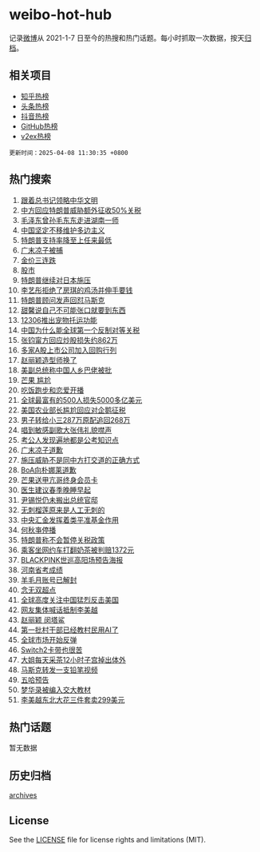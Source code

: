 # weibo-hot-hub

记录[微博](https://www.weibo.com)从 2021-1-7 日至今的热搜和热门话题。每小时抓取一次数据，按天[归档](archives)。

## 相关项目

- [知乎热榜](https://github.com/lonnyzhang423/zhihu-hot-hub)
- [头条热榜](https://github.com/lonnyzhang423/toutiao-hot-hub)
- [抖音热榜](https://github.com/lonnyzhang423/douyin-hot-hub)
- [GitHub热榜](https://github.com/lonnyzhang423/github-hot-hub)
- [v2ex热榜](https://github.com/lonnyzhang423/v2ex-hot-hub)


`更新时间：2025-04-08 11:30:35 +0800`

## 热门搜索

1. [跟着总书记领略中华文明](https://m.weibo.cn/search?containerid=100103type%3D1%26t%3D10%26q%3D%E8%B7%9F%E7%9D%80%E6%80%BB%E4%B9%A6%E8%AE%B0%E9%A2%86%E7%95%A5%E4%B8%AD%E5%8D%8E%E6%96%87%E6%98%8E&stream_entry_id=51&isnewpage=1&extparam=seat%3D1%26dgr%3D0%26pos%3D0%26filter_type%3Drealtimehot%26stream_entry_id%3D51%26c_type%3D51%26q%3D%25E8%25B7%259F%25E7%259D%2580%25E6%2580%25BB%25E4%25B9%25A6%25E8%25AE%25B0%25E9%25A2%2586%25E7%2595%25A5%25E4%25B8%25AD%25E5%258D%258E%25E6%2596%2587%25E6%2598%258E%26cate%3D10103%26display_time%3D1744083034%26pre_seqid%3D17440830342500350814045)
1. [中方回应特朗普威胁额外征收50%关税](https://m.weibo.cn/search?containerid=100103type%3D1%26t%3D10%26q%3D%23%E4%B8%AD%E6%96%B9%E5%9B%9E%E5%BA%94%E7%89%B9%E6%9C%97%E6%99%AE%E5%A8%81%E8%83%81%E9%A2%9D%E5%A4%96%E5%BE%81%E6%94%B650%25%E5%85%B3%E7%A8%8E%23&stream_entry_id=31&isnewpage=1&extparam=seat%3D1%26dgr%3D0%26filter_type%3Drealtimehot%26lcate%3D5001%26c_type%3D31%26band_rank%3D1%26cate%3D5001%26pos%3D0%26stream_entry_id%3D31%26q%3D%2523%25E4%25B8%25AD%25E6%2596%25B9%25E5%259B%259E%25E5%25BA%2594%25E7%2589%25B9%25E6%259C%2597%25E6%2599%25AE%25E5%25A8%2581%25E8%2583%2581%25E9%25A2%259D%25E5%25A4%2596%25E5%25BE%2581%25E6%2594%25B650%2525%25E5%2585%25B3%25E7%25A8%258E%2523%26flag%3D4%26realpos%3D1%26display_time%3D1744083034%26pre_seqid%3D17440830342500350814045)
1. [毛泽东曾孙毛东东走进湖南一师](https://m.weibo.cn/search?containerid=100103type%3D1%26t%3D10%26q%3D%23%E6%AF%9B%E6%B3%BD%E4%B8%9C%E6%9B%BE%E5%AD%99%E6%AF%9B%E4%B8%9C%E4%B8%9C%E8%B5%B0%E8%BF%9B%E6%B9%96%E5%8D%97%E4%B8%80%E5%B8%88%23&stream_entry_id=31&isnewpage=1&extparam=seat%3D1%26dgr%3D0%26filter_type%3Drealtimehot%26lcate%3D5001%26c_type%3D31%26band_rank%3D2%26cate%3D5001%26pos%3D1%26stream_entry_id%3D31%26q%3D%2523%25E6%25AF%259B%25E6%25B3%25BD%25E4%25B8%259C%25E6%259B%25BE%25E5%25AD%2599%25E6%25AF%259B%25E4%25B8%259C%25E4%25B8%259C%25E8%25B5%25B0%25E8%25BF%259B%25E6%25B9%2596%25E5%258D%2597%25E4%25B8%2580%25E5%25B8%2588%2523%26flag%3D2%26realpos%3D2%26display_time%3D1744083034%26pre_seqid%3D17440830342500350814045)
1. [中国坚定不移维护多边主义](https://m.weibo.cn/search?containerid=100103type%3D1%26t%3D10%26q%3D%23%E4%B8%AD%E5%9B%BD%E5%9D%9A%E5%AE%9A%E4%B8%8D%E7%A7%BB%E7%BB%B4%E6%8A%A4%E5%A4%9A%E8%BE%B9%E4%B8%BB%E4%B9%89%23&stream_entry_id=31&isnewpage=1&extparam=seat%3D1%26dgr%3D0%26filter_type%3Drealtimehot%26lcate%3D5001%26c_type%3D31%26band_rank%3D3%26cate%3D5001%26pos%3D2%26stream_entry_id%3D31%26q%3D%2523%25E4%25B8%25AD%25E5%259B%25BD%25E5%259D%259A%25E5%25AE%259A%25E4%25B8%258D%25E7%25A7%25BB%25E7%25BB%25B4%25E6%258A%25A4%25E5%25A4%259A%25E8%25BE%25B9%25E4%25B8%25BB%25E4%25B9%2589%2523%26flag%3D0%26realpos%3D3%26display_time%3D1744083034%26pre_seqid%3D17440830342500350814045)
1. [特朗普支持率降至上任来最低](https://m.weibo.cn/search?containerid=100103type%3D1%26t%3D10%26q%3D%23%E7%89%B9%E6%9C%97%E6%99%AE%E6%94%AF%E6%8C%81%E7%8E%87%E9%99%8D%E8%87%B3%E4%B8%8A%E4%BB%BB%E6%9D%A5%E6%9C%80%E4%BD%8E%23&stream_entry_id=31&isnewpage=1&extparam=seat%3D1%26dgr%3D0%26filter_type%3Drealtimehot%26lcate%3D5001%26c_type%3D31%26band_rank%3D4%26cate%3D5001%26pos%3D3%26stream_entry_id%3D31%26q%3D%2523%25E7%2589%25B9%25E6%259C%2597%25E6%2599%25AE%25E6%2594%25AF%25E6%258C%2581%25E7%258E%2587%25E9%2599%258D%25E8%2587%25B3%25E4%25B8%258A%25E4%25BB%25BB%25E6%259D%25A5%25E6%259C%2580%25E4%25BD%258E%2523%26flag%3D1%26realpos%3D4%26display_time%3D1744083034%26pre_seqid%3D17440830342500350814045)
1. [广末凉子被捕](https://m.weibo.cn/search?containerid=100103type%3D1%26t%3D10%26q%3D%23%E5%B9%BF%E6%9C%AB%E5%87%89%E5%AD%90%E8%A2%AB%E6%8D%95%23&stream_entry_id=31&isnewpage=1&extparam=seat%3D1%26dgr%3D0%26filter_type%3Drealtimehot%26lcate%3D5001%26c_type%3D31%26band_rank%3D5%26cate%3D5001%26pos%3D4%26stream_entry_id%3D31%26q%3D%2523%25E5%25B9%25BF%25E6%259C%25AB%25E5%2587%2589%25E5%25AD%2590%25E8%25A2%25AB%25E6%258D%2595%2523%26flag%3D2%26realpos%3D5%26display_time%3D1744083034%26pre_seqid%3D17440830342500350814045)
1. [金价三连跌](https://m.weibo.cn/search?containerid=100103type%3D1%26t%3D10%26q%3D%23%E9%87%91%E4%BB%B7%E4%B8%89%E8%BF%9E%E8%B7%8C%23&stream_entry_id=31&isnewpage=1&extparam=seat%3D1%26dgr%3D0%26filter_type%3Drealtimehot%26lcate%3D5001%26c_type%3D31%26band_rank%3D6%26cate%3D5001%26pos%3D5%26stream_entry_id%3D31%26q%3D%2523%25E9%2587%2591%25E4%25BB%25B7%25E4%25B8%2589%25E8%25BF%259E%25E8%25B7%258C%2523%26flag%3D2%26realpos%3D6%26display_time%3D1744083034%26pre_seqid%3D17440830342500350814045)
1. [股市](https://m.weibo.cn/search?containerid=100103type%3D1%26t%3D10%26q%3D%E8%82%A1%E5%B8%82&stream_entry_id=31&isnewpage=1&extparam=seat%3D1%26dgr%3D0%26filter_type%3Drealtimehot%26lcate%3D5001%26c_type%3D31%26band_rank%3D7%26cate%3D5001%26pos%3D6%26stream_entry_id%3D31%26q%3D%25E8%2582%25A1%25E5%25B8%2582%26flag%3D16%26realpos%3D7%26display_time%3D1744083034%26pre_seqid%3D17440830342500350814045)
1. [特朗普继续对日本施压](https://m.weibo.cn/search?containerid=100103type%3D1%26t%3D10%26q%3D%23%E7%89%B9%E6%9C%97%E6%99%AE%E7%BB%A7%E7%BB%AD%E5%AF%B9%E6%97%A5%E6%9C%AC%E6%96%BD%E5%8E%8B%23&stream_entry_id=31&isnewpage=1&extparam=seat%3D1%26dgr%3D0%26filter_type%3Drealtimehot%26lcate%3D5001%26c_type%3D31%26band_rank%3D8%26cate%3D5001%26pos%3D7%26stream_entry_id%3D31%26q%3D%2523%25E7%2589%25B9%25E6%259C%2597%25E6%2599%25AE%25E7%25BB%25A7%25E7%25BB%25AD%25E5%25AF%25B9%25E6%2597%25A5%25E6%259C%25AC%25E6%2596%25BD%25E5%258E%258B%2523%26flag%3D0%26realpos%3D8%26display_time%3D1744083034%26pre_seqid%3D17440830342500350814045)
1. [李艺彤拒绝了房琪的鸡汤并伸手要钱](https://m.weibo.cn/search?containerid=100103type%3D1%26t%3D10%26q%3D%E6%9D%8E%E8%89%BA%E5%BD%A4%E6%8B%92%E7%BB%9D%E4%BA%86%E6%88%BF%E7%90%AA%E7%9A%84%E9%B8%A1%E6%B1%A4%E5%B9%B6%E4%BC%B8%E6%89%8B%E8%A6%81%E9%92%B1&stream_entry_id=31&isnewpage=1&extparam=seat%3D1%26dgr%3D0%26filter_type%3Drealtimehot%26lcate%3D5001%26c_type%3D31%26band_rank%3D9%26cate%3D5001%26pos%3D8%26stream_entry_id%3D31%26q%3D%25E6%259D%258E%25E8%2589%25BA%25E5%25BD%25A4%25E6%258B%2592%25E7%25BB%259D%25E4%25BA%2586%25E6%2588%25BF%25E7%2590%25AA%25E7%259A%2584%25E9%25B8%25A1%25E6%25B1%25A4%25E5%25B9%25B6%25E4%25BC%25B8%25E6%2589%258B%25E8%25A6%2581%25E9%2592%25B1%26flag%3D0%26realpos%3D9%26display_time%3D1744083034%26pre_seqid%3D17440830342500350814045)
1. [特朗普顾问发声回怼马斯克](https://m.weibo.cn/search?containerid=100103type%3D1%26t%3D10%26q%3D%23%E7%89%B9%E6%9C%97%E6%99%AE%E9%A1%BE%E9%97%AE%E5%8F%91%E5%A3%B0%E5%9B%9E%E6%80%BC%E9%A9%AC%E6%96%AF%E5%85%8B%23&stream_entry_id=31&isnewpage=1&extparam=seat%3D1%26dgr%3D0%26filter_type%3Drealtimehot%26lcate%3D5001%26c_type%3D31%26band_rank%3D10%26cate%3D5001%26pos%3D9%26stream_entry_id%3D31%26q%3D%2523%25E7%2589%25B9%25E6%259C%2597%25E6%2599%25AE%25E9%25A1%25BE%25E9%2597%25AE%25E5%258F%2591%25E5%25A3%25B0%25E5%259B%259E%25E6%2580%25BC%25E9%25A9%25AC%25E6%2596%25AF%25E5%2585%258B%2523%26flag%3D0%26realpos%3D10%26display_time%3D1744083034%26pre_seqid%3D17440830342500350814045)
1. [甜馨说自己不可能张口就要到东西](https://m.weibo.cn/search?containerid=100103type%3D1%26t%3D10%26q%3D%23%E7%94%9C%E9%A6%A8%E8%AF%B4%E8%87%AA%E5%B7%B1%E4%B8%8D%E5%8F%AF%E8%83%BD%E5%BC%A0%E5%8F%A3%E5%B0%B1%E8%A6%81%E5%88%B0%E4%B8%9C%E8%A5%BF%23&stream_entry_id=31&isnewpage=1&extparam=seat%3D1%26dgr%3D0%26filter_type%3Drealtimehot%26lcate%3D5001%26c_type%3D31%26band_rank%3D11%26cate%3D5001%26pos%3D10%26stream_entry_id%3D31%26q%3D%2523%25E7%2594%259C%25E9%25A6%25A8%25E8%25AF%25B4%25E8%2587%25AA%25E5%25B7%25B1%25E4%25B8%258D%25E5%258F%25AF%25E8%2583%25BD%25E5%25BC%25A0%25E5%258F%25A3%25E5%25B0%25B1%25E8%25A6%2581%25E5%2588%25B0%25E4%25B8%259C%25E8%25A5%25BF%2523%26flag%3D2%26realpos%3D11%26display_time%3D1744083034%26pre_seqid%3D17440830342500350814045)
1. [12306推出宠物托运功能](https://m.weibo.cn/search?containerid=100103type%3D1%26t%3D10%26q%3D%2312306%E6%8E%A8%E5%87%BA%E5%AE%A0%E7%89%A9%E6%89%98%E8%BF%90%E5%8A%9F%E8%83%BD%23&stream_entry_id=31&isnewpage=1&extparam=seat%3D1%26dgr%3D0%26filter_type%3Drealtimehot%26lcate%3D5001%26c_type%3D31%26band_rank%3D12%26cate%3D5001%26pos%3D11%26stream_entry_id%3D31%26q%3D%252312306%25E6%258E%25A8%25E5%2587%25BA%25E5%25AE%25A0%25E7%2589%25A9%25E6%2589%2598%25E8%25BF%2590%25E5%258A%259F%25E8%2583%25BD%2523%26flag%3D0%26realpos%3D12%26display_time%3D1744083034%26pre_seqid%3D17440830342500350814045)
1. [中国为什么能全球第一个反制对等关税](https://m.weibo.cn/search?containerid=100103type%3D1%26t%3D10%26q%3D%23%E4%B8%AD%E5%9B%BD%E4%B8%BA%E4%BB%80%E4%B9%88%E8%83%BD%E5%85%A8%E7%90%83%E7%AC%AC%E4%B8%80%E4%B8%AA%E5%8F%8D%E5%88%B6%E5%AF%B9%E7%AD%89%E5%85%B3%E7%A8%8E%23&stream_entry_id=31&isnewpage=1&extparam=seat%3D1%26dgr%3D0%26filter_type%3Drealtimehot%26lcate%3D5001%26c_type%3D31%26band_rank%3D13%26cate%3D5001%26pos%3D12%26stream_entry_id%3D31%26q%3D%2523%25E4%25B8%25AD%25E5%259B%25BD%25E4%25B8%25BA%25E4%25BB%2580%25E4%25B9%2588%25E8%2583%25BD%25E5%2585%25A8%25E7%2590%2583%25E7%25AC%25AC%25E4%25B8%2580%25E4%25B8%25AA%25E5%258F%258D%25E5%2588%25B6%25E5%25AF%25B9%25E7%25AD%2589%25E5%2585%25B3%25E7%25A8%258E%2523%26flag%3D0%26realpos%3D13%26display_time%3D1744083034%26pre_seqid%3D17440830342500350814045)
1. [张钧甯方回应炒股损失约862万](https://m.weibo.cn/search?containerid=100103type%3D1%26t%3D10%26q%3D%23%E5%BC%A0%E9%92%A7%E7%94%AF%E6%96%B9%E5%9B%9E%E5%BA%94%E7%82%92%E8%82%A1%E6%8D%9F%E5%A4%B1%E7%BA%A6862%E4%B8%87%23&stream_entry_id=31&isnewpage=1&extparam=seat%3D1%26dgr%3D0%26filter_type%3Drealtimehot%26lcate%3D5001%26c_type%3D31%26band_rank%3D14%26cate%3D5001%26pos%3D13%26stream_entry_id%3D31%26q%3D%2523%25E5%25BC%25A0%25E9%2592%25A7%25E7%2594%25AF%25E6%2596%25B9%25E5%259B%259E%25E5%25BA%2594%25E7%2582%2592%25E8%2582%25A1%25E6%258D%259F%25E5%25A4%25B1%25E7%25BA%25A6862%25E4%25B8%2587%2523%26flag%3D1%26realpos%3D14%26display_time%3D1744083034%26pre_seqid%3D17440830342500350814045)
1. [多家A股上市公司加入回购行列](https://m.weibo.cn/search?containerid=100103type%3D1%26t%3D10%26q%3D%23%E5%A4%9A%E5%AE%B6A%E8%82%A1%E4%B8%8A%E5%B8%82%E5%85%AC%E5%8F%B8%E5%8A%A0%E5%85%A5%E5%9B%9E%E8%B4%AD%E8%A1%8C%E5%88%97%23&stream_entry_id=31&isnewpage=1&extparam=seat%3D1%26dgr%3D0%26filter_type%3Drealtimehot%26lcate%3D5001%26c_type%3D31%26band_rank%3D15%26cate%3D5001%26pos%3D14%26stream_entry_id%3D31%26q%3D%2523%25E5%25A4%259A%25E5%25AE%25B6A%25E8%2582%25A1%25E4%25B8%258A%25E5%25B8%2582%25E5%2585%25AC%25E5%258F%25B8%25E5%258A%25A0%25E5%2585%25A5%25E5%259B%259E%25E8%25B4%25AD%25E8%25A1%258C%25E5%2588%2597%2523%26flag%3D1%26realpos%3D15%26display_time%3D1744083034%26pre_seqid%3D17440830342500350814045)
1. [赵丽颖造型师换了](https://m.weibo.cn/search?containerid=100103type%3D1%26t%3D10%26q%3D%23%E8%B5%B5%E4%B8%BD%E9%A2%96%E9%80%A0%E5%9E%8B%E5%B8%88%E6%8D%A2%E4%BA%86%23&stream_entry_id=31&isnewpage=1&extparam=seat%3D1%26dgr%3D0%26filter_type%3Drealtimehot%26lcate%3D5001%26c_type%3D31%26band_rank%3D16%26cate%3D5001%26pos%3D15%26stream_entry_id%3D31%26q%3D%2523%25E8%25B5%25B5%25E4%25B8%25BD%25E9%25A2%2596%25E9%2580%25A0%25E5%259E%258B%25E5%25B8%2588%25E6%258D%25A2%25E4%25BA%2586%2523%26flag%3D0%26realpos%3D16%26display_time%3D1744083034%26pre_seqid%3D17440830342500350814045)
1. [美副总统称中国人乡巴佬被批](https://m.weibo.cn/search?containerid=100103type%3D1%26t%3D10%26q%3D%23%E7%BE%8E%E5%89%AF%E6%80%BB%E7%BB%9F%E7%A7%B0%E4%B8%AD%E5%9B%BD%E4%BA%BA%E4%B9%A1%E5%B7%B4%E4%BD%AC%E8%A2%AB%E6%89%B9%23&stream_entry_id=31&isnewpage=1&extparam=seat%3D1%26dgr%3D0%26filter_type%3Drealtimehot%26lcate%3D5001%26c_type%3D31%26band_rank%3D17%26cate%3D5001%26pos%3D16%26stream_entry_id%3D31%26q%3D%2523%25E7%25BE%258E%25E5%2589%25AF%25E6%2580%25BB%25E7%25BB%259F%25E7%25A7%25B0%25E4%25B8%25AD%25E5%259B%25BD%25E4%25BA%25BA%25E4%25B9%25A1%25E5%25B7%25B4%25E4%25BD%25AC%25E8%25A2%25AB%25E6%2589%25B9%2523%26flag%3D2%26realpos%3D17%26display_time%3D1744083034%26pre_seqid%3D17440830342500350814045)
1. [芒果 尴尬](https://m.weibo.cn/search?containerid=100103type%3D1%26t%3D10%26q%3D%E8%8A%92%E6%9E%9C+%E5%B0%B4%E5%B0%AC&stream_entry_id=31&isnewpage=1&extparam=seat%3D1%26dgr%3D0%26filter_type%3Drealtimehot%26lcate%3D5001%26c_type%3D31%26band_rank%3D18%26cate%3D5001%26pos%3D17%26stream_entry_id%3D31%26q%3D%25E8%258A%2592%25E6%259E%259C%2520%25E5%25B0%25B4%25E5%25B0%25AC%26flag%3D2%26realpos%3D18%26display_time%3D1744083034%26pre_seqid%3D17440830342500350814045)
1. [吃饭跑步和恋爱开播](https://m.weibo.cn/search?containerid=100103type%3D1%26t%3D10%26q%3D%23%E5%90%83%E9%A5%AD%E8%B7%91%E6%AD%A5%E5%92%8C%E6%81%8B%E7%88%B1%E5%BC%80%E6%92%AD%23&stream_entry_id=31&isnewpage=1&extparam=seat%3D1%26dgr%3D0%26filter_type%3Drealtimehot%26lcate%3D5001%26c_type%3D31%26band_rank%3D19%26cate%3D5001%26pos%3D18%26stream_entry_id%3D31%26q%3D%2523%25E5%2590%2583%25E9%25A5%25AD%25E8%25B7%2591%25E6%25AD%25A5%25E5%2592%258C%25E6%2581%258B%25E7%2588%25B1%25E5%25BC%2580%25E6%2592%25AD%2523%26flag%3D1%26realpos%3D19%26display_time%3D1744083034%26pre_seqid%3D17440830342500350814045)
1. [全球最富有的500人损失5000多亿美元](https://m.weibo.cn/search?containerid=100103type%3D1%26t%3D10%26q%3D%E5%85%A8%E7%90%83%E6%9C%80%E5%AF%8C%E6%9C%89%E7%9A%84500%E4%BA%BA%E6%8D%9F%E5%A4%B15000%E5%A4%9A%E4%BA%BF%E7%BE%8E%E5%85%83&stream_entry_id=31&isnewpage=1&extparam=seat%3D1%26dgr%3D0%26filter_type%3Drealtimehot%26lcate%3D5001%26c_type%3D31%26band_rank%3D20%26cate%3D5001%26pos%3D19%26stream_entry_id%3D31%26q%3D%25E5%2585%25A8%25E7%2590%2583%25E6%259C%2580%25E5%25AF%258C%25E6%259C%2589%25E7%259A%2584500%25E4%25BA%25BA%25E6%258D%259F%25E5%25A4%25B15000%25E5%25A4%259A%25E4%25BA%25BF%25E7%25BE%258E%25E5%2585%2583%26flag%3D1%26realpos%3D20%26display_time%3D1744083034%26pre_seqid%3D17440830342500350814045)
1. [美国农业部长尴尬回应对企鹅征税](https://m.weibo.cn/search?containerid=100103type%3D1%26t%3D10%26q%3D%23%E7%BE%8E%E5%9B%BD%E5%86%9C%E4%B8%9A%E9%83%A8%E9%95%BF%E5%B0%B4%E5%B0%AC%E5%9B%9E%E5%BA%94%E5%AF%B9%E4%BC%81%E9%B9%85%E5%BE%81%E7%A8%8E%23&stream_entry_id=31&isnewpage=1&extparam=seat%3D1%26dgr%3D0%26filter_type%3Drealtimehot%26lcate%3D5001%26c_type%3D31%26band_rank%3D21%26cate%3D5001%26pos%3D20%26stream_entry_id%3D31%26q%3D%2523%25E7%25BE%258E%25E5%259B%25BD%25E5%2586%259C%25E4%25B8%259A%25E9%2583%25A8%25E9%2595%25BF%25E5%25B0%25B4%25E5%25B0%25AC%25E5%259B%259E%25E5%25BA%2594%25E5%25AF%25B9%25E4%25BC%2581%25E9%25B9%2585%25E5%25BE%2581%25E7%25A8%258E%2523%26flag%3D1%26realpos%3D21%26display_time%3D1744083034%26pre_seqid%3D17440830342500350814045)
1. [男子转给小三287万原配追回268万](https://m.weibo.cn/search?containerid=100103type%3D1%26t%3D10%26q%3D%23%E7%94%B7%E5%AD%90%E8%BD%AC%E7%BB%99%E5%B0%8F%E4%B8%89287%E4%B8%87%E5%8E%9F%E9%85%8D%E8%BF%BD%E5%9B%9E268%E4%B8%87%23&stream_entry_id=31&isnewpage=1&extparam=seat%3D1%26dgr%3D0%26filter_type%3Drealtimehot%26lcate%3D5001%26c_type%3D31%26band_rank%3D22%26cate%3D5001%26pos%3D21%26stream_entry_id%3D31%26q%3D%2523%25E7%2594%25B7%25E5%25AD%2590%25E8%25BD%25AC%25E7%25BB%2599%25E5%25B0%258F%25E4%25B8%2589287%25E4%25B8%2587%25E5%258E%259F%25E9%2585%258D%25E8%25BF%25BD%25E5%259B%259E268%25E4%25B8%2587%2523%26flag%3D0%26realpos%3D22%26display_time%3D1744083034%26pre_seqid%3D17440830342500350814045)
1. [唱到敏感副歌大张伟礼貌噤声](https://m.weibo.cn/search?containerid=100103type%3D1%26t%3D10%26q%3D%23%E5%94%B1%E5%88%B0%E6%95%8F%E6%84%9F%E5%89%AF%E6%AD%8C%E5%A4%A7%E5%BC%A0%E4%BC%9F%E7%A4%BC%E8%B2%8C%E5%99%A4%E5%A3%B0%23&stream_entry_id=31&isnewpage=1&extparam=seat%3D1%26dgr%3D0%26filter_type%3Drealtimehot%26lcate%3D5001%26c_type%3D31%26band_rank%3D23%26cate%3D5001%26pos%3D22%26stream_entry_id%3D31%26q%3D%2523%25E5%2594%25B1%25E5%2588%25B0%25E6%2595%258F%25E6%2584%259F%25E5%2589%25AF%25E6%25AD%258C%25E5%25A4%25A7%25E5%25BC%25A0%25E4%25BC%259F%25E7%25A4%25BC%25E8%25B2%258C%25E5%2599%25A4%25E5%25A3%25B0%2523%26flag%3D0%26realpos%3D23%26display_time%3D1744083034%26pre_seqid%3D17440830342500350814045)
1. [考公人发现遍地都是公考知识点](https://m.weibo.cn/search?containerid=100103type%3D1%26t%3D10%26q%3D%E8%80%83%E5%85%AC%E4%BA%BA%E5%8F%91%E7%8E%B0%E9%81%8D%E5%9C%B0%E9%83%BD%E6%98%AF%E5%85%AC%E8%80%83%E7%9F%A5%E8%AF%86%E7%82%B9&stream_entry_id=31&isnewpage=1&extparam=seat%3D1%26dgr%3D0%26filter_type%3Drealtimehot%26lcate%3D5001%26c_type%3D31%26band_rank%3D24%26cate%3D5001%26pos%3D23%26stream_entry_id%3D31%26q%3D%25E8%2580%2583%25E5%2585%25AC%25E4%25BA%25BA%25E5%258F%2591%25E7%258E%25B0%25E9%2581%258D%25E5%259C%25B0%25E9%2583%25BD%25E6%2598%25AF%25E5%2585%25AC%25E8%2580%2583%25E7%259F%25A5%25E8%25AF%2586%25E7%2582%25B9%26flag%3D1%26realpos%3D24%26display_time%3D1744083034%26pre_seqid%3D17440830342500350814045)
1. [广末凉子道歉](https://m.weibo.cn/search?containerid=100103type%3D1%26t%3D10%26q%3D%23%E5%B9%BF%E6%9C%AB%E5%87%89%E5%AD%90%E9%81%93%E6%AD%89%23&stream_entry_id=31&isnewpage=1&extparam=seat%3D1%26dgr%3D0%26filter_type%3Drealtimehot%26lcate%3D5001%26c_type%3D31%26band_rank%3D25%26cate%3D5001%26pos%3D24%26stream_entry_id%3D31%26q%3D%2523%25E5%25B9%25BF%25E6%259C%25AB%25E5%2587%2589%25E5%25AD%2590%25E9%2581%2593%25E6%25AD%2589%2523%26flag%3D1%26realpos%3D25%26display_time%3D1744083034%26pre_seqid%3D17440830342500350814045)
1. [施压威胁不是同中方打交道的正确方式](https://m.weibo.cn/search?containerid=100103type%3D1%26t%3D10%26q%3D%23%E6%96%BD%E5%8E%8B%E5%A8%81%E8%83%81%E4%B8%8D%E6%98%AF%E5%90%8C%E4%B8%AD%E6%96%B9%E6%89%93%E4%BA%A4%E9%81%93%E7%9A%84%E6%AD%A3%E7%A1%AE%E6%96%B9%E5%BC%8F%23&stream_entry_id=31&isnewpage=1&extparam=seat%3D1%26dgr%3D0%26filter_type%3Drealtimehot%26lcate%3D5001%26c_type%3D31%26band_rank%3D26%26cate%3D5001%26pos%3D25%26stream_entry_id%3D31%26q%3D%2523%25E6%2596%25BD%25E5%258E%258B%25E5%25A8%2581%25E8%2583%2581%25E4%25B8%258D%25E6%2598%25AF%25E5%2590%258C%25E4%25B8%25AD%25E6%2596%25B9%25E6%2589%2593%25E4%25BA%25A4%25E9%2581%2593%25E7%259A%2584%25E6%25AD%25A3%25E7%25A1%25AE%25E6%2596%25B9%25E5%25BC%258F%2523%26flag%3D1%26realpos%3D26%26display_time%3D1744083034%26pre_seqid%3D17440830342500350814045)
1. [BoA向朴娜莱道歉](https://m.weibo.cn/search?containerid=100103type%3D1%26t%3D10%26q%3D%23BoA%E5%90%91%E6%9C%B4%E5%A8%9C%E8%8E%B1%E9%81%93%E6%AD%89%23&stream_entry_id=31&isnewpage=1&extparam=seat%3D1%26dgr%3D0%26filter_type%3Drealtimehot%26lcate%3D5001%26c_type%3D31%26band_rank%3D27%26cate%3D5001%26pos%3D26%26stream_entry_id%3D31%26q%3D%2523BoA%25E5%2590%2591%25E6%259C%25B4%25E5%25A8%259C%25E8%258E%25B1%25E9%2581%2593%25E6%25AD%2589%2523%26flag%3D1%26realpos%3D27%26display_time%3D1744083034%26pre_seqid%3D17440830342500350814045)
1. [芒果送甲亢哥终身会员卡](https://m.weibo.cn/search?containerid=100103type%3D1%26t%3D10%26q%3D%23%E8%8A%92%E6%9E%9C%E9%80%81%E7%94%B2%E4%BA%A2%E5%93%A5%E7%BB%88%E8%BA%AB%E4%BC%9A%E5%91%98%E5%8D%A1%23&stream_entry_id=31&isnewpage=1&extparam=seat%3D1%26dgr%3D0%26filter_type%3Drealtimehot%26lcate%3D5001%26c_type%3D31%26band_rank%3D28%26cate%3D5001%26pos%3D27%26stream_entry_id%3D31%26q%3D%2523%25E8%258A%2592%25E6%259E%259C%25E9%2580%2581%25E7%2594%25B2%25E4%25BA%25A2%25E5%2593%25A5%25E7%25BB%2588%25E8%25BA%25AB%25E4%25BC%259A%25E5%2591%2598%25E5%258D%25A1%2523%26flag%3D1%26realpos%3D28%26display_time%3D1744083034%26pre_seqid%3D17440830342500350814045)
1. [医生建议春季晚睡早起](https://m.weibo.cn/search?containerid=100103type%3D1%26t%3D10%26q%3D%23%E5%8C%BB%E7%94%9F%E5%BB%BA%E8%AE%AE%E6%98%A5%E5%AD%A3%E6%99%9A%E7%9D%A1%E6%97%A9%E8%B5%B7%23&stream_entry_id=31&isnewpage=1&extparam=seat%3D1%26dgr%3D0%26filter_type%3Drealtimehot%26lcate%3D5001%26c_type%3D31%26band_rank%3D29%26cate%3D5001%26pos%3D28%26stream_entry_id%3D31%26q%3D%2523%25E5%258C%25BB%25E7%2594%259F%25E5%25BB%25BA%25E8%25AE%25AE%25E6%2598%25A5%25E5%25AD%25A3%25E6%2599%259A%25E7%259D%25A1%25E6%2597%25A9%25E8%25B5%25B7%2523%26flag%3D0%26realpos%3D29%26display_time%3D1744083034%26pre_seqid%3D17440830342500350814045)
1. [尹锡悦仍未搬出总统官邸](https://m.weibo.cn/search?containerid=100103type%3D1%26t%3D10%26q%3D%23%E5%B0%B9%E9%94%A1%E6%82%A6%E4%BB%8D%E6%9C%AA%E6%90%AC%E5%87%BA%E6%80%BB%E7%BB%9F%E5%AE%98%E9%82%B8%23&stream_entry_id=31&isnewpage=1&extparam=seat%3D1%26dgr%3D0%26filter_type%3Drealtimehot%26lcate%3D5001%26c_type%3D31%26band_rank%3D30%26cate%3D5001%26pos%3D29%26stream_entry_id%3D31%26q%3D%2523%25E5%25B0%25B9%25E9%2594%25A1%25E6%2582%25A6%25E4%25BB%258D%25E6%259C%25AA%25E6%2590%25AC%25E5%2587%25BA%25E6%2580%25BB%25E7%25BB%259F%25E5%25AE%2598%25E9%2582%25B8%2523%26flag%3D1%26realpos%3D30%26display_time%3D1744083034%26pre_seqid%3D17440830342500350814045)
1. [无刺榴莲原来是人工无刺的](https://m.weibo.cn/search?containerid=100103type%3D1%26t%3D10%26q%3D%23%E6%97%A0%E5%88%BA%E6%A6%B4%E8%8E%B2%E5%8E%9F%E6%9D%A5%E6%98%AF%E4%BA%BA%E5%B7%A5%E6%97%A0%E5%88%BA%E7%9A%84%23&stream_entry_id=31&isnewpage=1&extparam=seat%3D1%26dgr%3D0%26filter_type%3Drealtimehot%26lcate%3D5001%26c_type%3D31%26band_rank%3D31%26cate%3D5001%26pos%3D30%26stream_entry_id%3D31%26q%3D%2523%25E6%2597%25A0%25E5%2588%25BA%25E6%25A6%25B4%25E8%258E%25B2%25E5%258E%259F%25E6%259D%25A5%25E6%2598%25AF%25E4%25BA%25BA%25E5%25B7%25A5%25E6%2597%25A0%25E5%2588%25BA%25E7%259A%2584%2523%26flag%3D0%26realpos%3D31%26display_time%3D1744083034%26pre_seqid%3D17440830342500350814045)
1. [中央汇金发挥着类平准基金作用](https://m.weibo.cn/search?containerid=100103type%3D1%26t%3D10%26q%3D%23%E4%B8%AD%E5%A4%AE%E6%B1%87%E9%87%91%E5%8F%91%E6%8C%A5%E7%9D%80%E7%B1%BB%E5%B9%B3%E5%87%86%E5%9F%BA%E9%87%91%E4%BD%9C%E7%94%A8%23&stream_entry_id=31&isnewpage=1&extparam=seat%3D1%26dgr%3D0%26filter_type%3Drealtimehot%26lcate%3D5001%26c_type%3D31%26band_rank%3D32%26cate%3D5001%26pos%3D31%26stream_entry_id%3D31%26q%3D%2523%25E4%25B8%25AD%25E5%25A4%25AE%25E6%25B1%2587%25E9%2587%2591%25E5%258F%2591%25E6%258C%25A5%25E7%259D%2580%25E7%25B1%25BB%25E5%25B9%25B3%25E5%2587%2586%25E5%259F%25BA%25E9%2587%2591%25E4%25BD%259C%25E7%2594%25A8%2523%26flag%3D1%26realpos%3D32%26display_time%3D1744083034%26pre_seqid%3D17440830342500350814045)
1. [何秋亊停播](https://m.weibo.cn/search?containerid=100103type%3D1%26t%3D10%26q%3D%23%E4%BD%95%E7%A7%8B%E4%BA%8A%E5%81%9C%E6%92%AD%23&stream_entry_id=31&isnewpage=1&extparam=seat%3D1%26dgr%3D0%26filter_type%3Drealtimehot%26lcate%3D5001%26c_type%3D31%26band_rank%3D33%26cate%3D5001%26pos%3D32%26stream_entry_id%3D31%26q%3D%2523%25E4%25BD%2595%25E7%25A7%258B%25E4%25BA%258A%25E5%2581%259C%25E6%2592%25AD%2523%26flag%3D0%26realpos%3D33%26display_time%3D1744083034%26pre_seqid%3D17440830342500350814045)
1. [特朗普称不会暂停关税政策](https://m.weibo.cn/search?containerid=100103type%3D1%26t%3D10%26q%3D%23%E7%89%B9%E6%9C%97%E6%99%AE%E7%A7%B0%E4%B8%8D%E4%BC%9A%E6%9A%82%E5%81%9C%E5%85%B3%E7%A8%8E%E6%94%BF%E7%AD%96%23&stream_entry_id=31&isnewpage=1&extparam=seat%3D1%26dgr%3D0%26filter_type%3Drealtimehot%26lcate%3D5001%26c_type%3D31%26band_rank%3D34%26cate%3D5001%26pos%3D33%26stream_entry_id%3D31%26q%3D%2523%25E7%2589%25B9%25E6%259C%2597%25E6%2599%25AE%25E7%25A7%25B0%25E4%25B8%258D%25E4%25BC%259A%25E6%259A%2582%25E5%2581%259C%25E5%2585%25B3%25E7%25A8%258E%25E6%2594%25BF%25E7%25AD%2596%2523%26flag%3D0%26realpos%3D34%26display_time%3D1744083034%26pre_seqid%3D17440830342500350814045)
1. [乘客坐网约车打翻奶茶被判赔1372元](https://m.weibo.cn/search?containerid=100103type%3D1%26t%3D10%26q%3D%23%E4%B9%98%E5%AE%A2%E5%9D%90%E7%BD%91%E7%BA%A6%E8%BD%A6%E6%89%93%E7%BF%BB%E5%A5%B6%E8%8C%B6%E8%A2%AB%E5%88%A4%E8%B5%941372%E5%85%83%23&stream_entry_id=31&isnewpage=1&extparam=seat%3D1%26dgr%3D0%26filter_type%3Drealtimehot%26lcate%3D5001%26c_type%3D31%26band_rank%3D35%26cate%3D5001%26pos%3D34%26stream_entry_id%3D31%26q%3D%2523%25E4%25B9%2598%25E5%25AE%25A2%25E5%259D%2590%25E7%25BD%2591%25E7%25BA%25A6%25E8%25BD%25A6%25E6%2589%2593%25E7%25BF%25BB%25E5%25A5%25B6%25E8%258C%25B6%25E8%25A2%25AB%25E5%2588%25A4%25E8%25B5%25941372%25E5%2585%2583%2523%26flag%3D1%26realpos%3D35%26display_time%3D1744083034%26pre_seqid%3D17440830342500350814045)
1. [BLACKPINK世巡高阳场预告海报](https://m.weibo.cn/search?containerid=100103type%3D1%26t%3D10%26q%3D%23BLACKPINK%E4%B8%96%E5%B7%A1%E9%AB%98%E9%98%B3%E5%9C%BA%E9%A2%84%E5%91%8A%E6%B5%B7%E6%8A%A5%23&stream_entry_id=31&isnewpage=1&extparam=seat%3D1%26dgr%3D0%26filter_type%3Drealtimehot%26lcate%3D5001%26c_type%3D31%26band_rank%3D36%26cate%3D5001%26pos%3D35%26stream_entry_id%3D31%26q%3D%2523BLACKPINK%25E4%25B8%2596%25E5%25B7%25A1%25E9%25AB%2598%25E9%2598%25B3%25E5%259C%25BA%25E9%25A2%2584%25E5%2591%258A%25E6%25B5%25B7%25E6%258A%25A5%2523%26flag%3D1%26realpos%3D36%26display_time%3D1744083034%26pre_seqid%3D17440830342500350814045)
1. [河南省考成绩](https://m.weibo.cn/search?containerid=100103type%3D1%26t%3D10%26q%3D%E6%B2%B3%E5%8D%97%E7%9C%81%E8%80%83%E6%88%90%E7%BB%A9&stream_entry_id=31&isnewpage=1&extparam=seat%3D1%26dgr%3D0%26filter_type%3Drealtimehot%26lcate%3D5001%26c_type%3D31%26band_rank%3D37%26cate%3D5001%26pos%3D36%26stream_entry_id%3D31%26q%3D%25E6%25B2%25B3%25E5%258D%2597%25E7%259C%2581%25E8%2580%2583%25E6%2588%2590%25E7%25BB%25A9%26flag%3D0%26realpos%3D37%26display_time%3D1744083034%26pre_seqid%3D17440830342500350814045)
1. [羊毛月账号已解封](https://m.weibo.cn/search?containerid=100103type%3D1%26t%3D10%26q%3D%23%E7%BE%8A%E6%AF%9B%E6%9C%88%E8%B4%A6%E5%8F%B7%E5%B7%B2%E8%A7%A3%E5%B0%81%23&stream_entry_id=31&isnewpage=1&extparam=seat%3D1%26dgr%3D0%26filter_type%3Drealtimehot%26lcate%3D5001%26c_type%3D31%26band_rank%3D38%26cate%3D5001%26pos%3D37%26stream_entry_id%3D31%26q%3D%2523%25E7%25BE%258A%25E6%25AF%259B%25E6%259C%2588%25E8%25B4%25A6%25E5%258F%25B7%25E5%25B7%25B2%25E8%25A7%25A3%25E5%25B0%2581%2523%26flag%3D0%26realpos%3D38%26display_time%3D1744083034%26pre_seqid%3D17440830342500350814045)
1. [念无双超点](https://m.weibo.cn/search?containerid=100103type%3D1%26t%3D10%26q%3D%E5%BF%B5%E6%97%A0%E5%8F%8C%E8%B6%85%E7%82%B9&stream_entry_id=31&isnewpage=1&extparam=seat%3D1%26dgr%3D0%26filter_type%3Drealtimehot%26lcate%3D5001%26c_type%3D31%26band_rank%3D39%26cate%3D5001%26pos%3D38%26stream_entry_id%3D31%26q%3D%25E5%25BF%25B5%25E6%2597%25A0%25E5%258F%258C%25E8%25B6%2585%25E7%2582%25B9%26flag%3D1%26realpos%3D39%26display_time%3D1744083034%26pre_seqid%3D17440830342500350814045)
1. [全球高度关注中国猛烈反击美国](https://m.weibo.cn/search?containerid=100103type%3D1%26t%3D10%26q%3D%23%E5%85%A8%E7%90%83%E9%AB%98%E5%BA%A6%E5%85%B3%E6%B3%A8%E4%B8%AD%E5%9B%BD%E7%8C%9B%E7%83%88%E5%8F%8D%E5%87%BB%E7%BE%8E%E5%9B%BD%23&stream_entry_id=31&isnewpage=1&extparam=seat%3D1%26dgr%3D0%26filter_type%3Drealtimehot%26lcate%3D5001%26c_type%3D31%26band_rank%3D40%26cate%3D5001%26pos%3D39%26stream_entry_id%3D31%26q%3D%2523%25E5%2585%25A8%25E7%2590%2583%25E9%25AB%2598%25E5%25BA%25A6%25E5%2585%25B3%25E6%25B3%25A8%25E4%25B8%25AD%25E5%259B%25BD%25E7%258C%259B%25E7%2583%2588%25E5%258F%258D%25E5%2587%25BB%25E7%25BE%258E%25E5%259B%25BD%2523%26flag%3D0%26realpos%3D40%26display_time%3D1744083034%26pre_seqid%3D17440830342500350814045)
1. [网友集体喊话抵制李美越](https://m.weibo.cn/search?containerid=100103type%3D1%26t%3D10%26q%3D%23%E7%BD%91%E5%8F%8B%E9%9B%86%E4%BD%93%E5%96%8A%E8%AF%9D%E6%8A%B5%E5%88%B6%E6%9D%8E%E7%BE%8E%E8%B6%8A%23&stream_entry_id=31&isnewpage=1&extparam=seat%3D1%26dgr%3D0%26filter_type%3Drealtimehot%26lcate%3D5001%26c_type%3D31%26band_rank%3D41%26cate%3D5001%26pos%3D40%26stream_entry_id%3D31%26q%3D%2523%25E7%25BD%2591%25E5%258F%258B%25E9%259B%2586%25E4%25BD%2593%25E5%2596%258A%25E8%25AF%259D%25E6%258A%25B5%25E5%2588%25B6%25E6%259D%258E%25E7%25BE%258E%25E8%25B6%258A%2523%26flag%3D1%26realpos%3D41%26display_time%3D1744083034%26pre_seqid%3D17440830342500350814045)
1. [赵丽颖 闵塔鲨](https://m.weibo.cn/search?containerid=100103type%3D1%26t%3D10%26q%3D%E8%B5%B5%E4%B8%BD%E9%A2%96+%E9%97%B5%E5%A1%94%E9%B2%A8&stream_entry_id=31&isnewpage=1&extparam=seat%3D1%26dgr%3D0%26filter_type%3Drealtimehot%26lcate%3D5001%26c_type%3D31%26band_rank%3D42%26cate%3D5001%26pos%3D41%26stream_entry_id%3D31%26q%3D%25E8%25B5%25B5%25E4%25B8%25BD%25E9%25A2%2596%2520%25E9%2597%25B5%25E5%25A1%2594%25E9%25B2%25A8%26flag%3D0%26realpos%3D42%26display_time%3D1744083034%26pre_seqid%3D17440830342500350814045)
1. [第一批村干部已经教村民用AI了](https://m.weibo.cn/search?containerid=100103type%3D1%26t%3D10%26q%3D%23%E7%AC%AC%E4%B8%80%E6%89%B9%E6%9D%91%E5%B9%B2%E9%83%A8%E5%B7%B2%E7%BB%8F%E6%95%99%E6%9D%91%E6%B0%91%E7%94%A8AI%E4%BA%86%23&stream_entry_id=31&isnewpage=1&extparam=seat%3D1%26dgr%3D0%26filter_type%3Drealtimehot%26lcate%3D5001%26c_type%3D31%26band_rank%3D43%26cate%3D5001%26pos%3D42%26stream_entry_id%3D31%26q%3D%2523%25E7%25AC%25AC%25E4%25B8%2580%25E6%2589%25B9%25E6%259D%2591%25E5%25B9%25B2%25E9%2583%25A8%25E5%25B7%25B2%25E7%25BB%258F%25E6%2595%2599%25E6%259D%2591%25E6%25B0%2591%25E7%2594%25A8AI%25E4%25BA%2586%2523%26flag%3D1%26realpos%3D43%26display_time%3D1744083034%26pre_seqid%3D17440830342500350814045)
1. [全球市场开始反弹](https://m.weibo.cn/search?containerid=100103type%3D1%26t%3D10%26q%3D%23%E5%85%A8%E7%90%83%E5%B8%82%E5%9C%BA%E5%BC%80%E5%A7%8B%E5%8F%8D%E5%BC%B9%23&stream_entry_id=31&isnewpage=1&extparam=seat%3D1%26dgr%3D0%26filter_type%3Drealtimehot%26lcate%3D5001%26c_type%3D31%26band_rank%3D44%26cate%3D5001%26pos%3D43%26stream_entry_id%3D31%26q%3D%2523%25E5%2585%25A8%25E7%2590%2583%25E5%25B8%2582%25E5%259C%25BA%25E5%25BC%2580%25E5%25A7%258B%25E5%258F%258D%25E5%25BC%25B9%2523%26flag%3D1%26realpos%3D44%26display_time%3D1744083034%26pre_seqid%3D17440830342500350814045)
1. [Switch2卡带也很苦](https://m.weibo.cn/search?containerid=100103type%3D1%26t%3D10%26q%3D%23Switch2%E5%8D%A1%E5%B8%A6%E4%B9%9F%E5%BE%88%E8%8B%A6%23&stream_entry_id=31&isnewpage=1&extparam=seat%3D1%26dgr%3D0%26filter_type%3Drealtimehot%26lcate%3D5001%26c_type%3D31%26band_rank%3D45%26cate%3D5001%26pos%3D44%26stream_entry_id%3D31%26q%3D%2523Switch2%25E5%258D%25A1%25E5%25B8%25A6%25E4%25B9%259F%25E5%25BE%2588%25E8%258B%25A6%2523%26flag%3D1%26realpos%3D45%26display_time%3D1744083034%26pre_seqid%3D17440830342500350814045)
1. [大姐每天采茶12小时子宫掉出体外](https://m.weibo.cn/search?containerid=100103type%3D1%26t%3D10%26q%3D%23%E5%A4%A7%E5%A7%90%E6%AF%8F%E5%A4%A9%E9%87%87%E8%8C%B612%E5%B0%8F%E6%97%B6%E5%AD%90%E5%AE%AB%E6%8E%89%E5%87%BA%E4%BD%93%E5%A4%96%23&stream_entry_id=31&isnewpage=1&extparam=seat%3D1%26dgr%3D0%26filter_type%3Drealtimehot%26lcate%3D5001%26c_type%3D31%26band_rank%3D46%26cate%3D5001%26pos%3D45%26stream_entry_id%3D31%26q%3D%2523%25E5%25A4%25A7%25E5%25A7%2590%25E6%25AF%258F%25E5%25A4%25A9%25E9%2587%2587%25E8%258C%25B612%25E5%25B0%258F%25E6%2597%25B6%25E5%25AD%2590%25E5%25AE%25AB%25E6%258E%2589%25E5%2587%25BA%25E4%25BD%2593%25E5%25A4%2596%2523%26flag%3D0%26realpos%3D46%26display_time%3D1744083034%26pre_seqid%3D17440830342500350814045)
1. [马斯克转发一支铅笔视频](https://m.weibo.cn/search?containerid=100103type%3D1%26t%3D10%26q%3D%23%E9%A9%AC%E6%96%AF%E5%85%8B%E8%BD%AC%E5%8F%91%E4%B8%80%E6%94%AF%E9%93%85%E7%AC%94%E8%A7%86%E9%A2%91%23&stream_entry_id=31&isnewpage=1&extparam=seat%3D1%26dgr%3D0%26filter_type%3Drealtimehot%26lcate%3D5001%26c_type%3D31%26band_rank%3D47%26cate%3D5001%26pos%3D46%26stream_entry_id%3D31%26q%3D%2523%25E9%25A9%25AC%25E6%2596%25AF%25E5%2585%258B%25E8%25BD%25AC%25E5%258F%2591%25E4%25B8%2580%25E6%2594%25AF%25E9%2593%2585%25E7%25AC%2594%25E8%25A7%2586%25E9%25A2%2591%2523%26flag%3D1%26realpos%3D47%26display_time%3D1744083034%26pre_seqid%3D17440830342500350814045)
1. [五哈预告](https://m.weibo.cn/search?containerid=100103type%3D1%26t%3D10%26q%3D%E4%BA%94%E5%93%88%E9%A2%84%E5%91%8A&stream_entry_id=31&isnewpage=1&extparam=seat%3D1%26dgr%3D0%26filter_type%3Drealtimehot%26lcate%3D5001%26c_type%3D31%26band_rank%3D48%26cate%3D5001%26pos%3D47%26stream_entry_id%3D31%26q%3D%25E4%25BA%2594%25E5%2593%2588%25E9%25A2%2584%25E5%2591%258A%26flag%3D1%26realpos%3D48%26display_time%3D1744083034%26pre_seqid%3D17440830342500350814045)
1. [梦华录被编入交大教材](https://m.weibo.cn/search?containerid=100103type%3D1%26t%3D10%26q%3D%23%E6%A2%A6%E5%8D%8E%E5%BD%95%E8%A2%AB%E7%BC%96%E5%85%A5%E4%BA%A4%E5%A4%A7%E6%95%99%E6%9D%90%23&stream_entry_id=31&isnewpage=1&extparam=seat%3D1%26dgr%3D0%26filter_type%3Drealtimehot%26lcate%3D5001%26c_type%3D31%26band_rank%3D49%26cate%3D5001%26pos%3D48%26stream_entry_id%3D31%26q%3D%2523%25E6%25A2%25A6%25E5%258D%258E%25E5%25BD%2595%25E8%25A2%25AB%25E7%25BC%2596%25E5%2585%25A5%25E4%25BA%25A4%25E5%25A4%25A7%25E6%2595%2599%25E6%259D%2590%2523%26flag%3D0%26realpos%3D49%26display_time%3D1744083034%26pre_seqid%3D17440830342500350814045)
1. [李美越东北大花三件套卖299美元](https://m.weibo.cn/search?containerid=100103type%3D1%26t%3D10%26q%3D%23%E6%9D%8E%E7%BE%8E%E8%B6%8A%E4%B8%9C%E5%8C%97%E5%A4%A7%E8%8A%B1%E4%B8%89%E4%BB%B6%E5%A5%97%E5%8D%96299%E7%BE%8E%E5%85%83%23&stream_entry_id=31&isnewpage=1&extparam=seat%3D1%26dgr%3D0%26filter_type%3Drealtimehot%26lcate%3D5001%26c_type%3D31%26band_rank%3D50%26cate%3D5001%26pos%3D49%26stream_entry_id%3D31%26q%3D%2523%25E6%259D%258E%25E7%25BE%258E%25E8%25B6%258A%25E4%25B8%259C%25E5%258C%2597%25E5%25A4%25A7%25E8%258A%25B1%25E4%25B8%2589%25E4%25BB%25B6%25E5%25A5%2597%25E5%258D%2596299%25E7%25BE%258E%25E5%2585%2583%2523%26flag%3D1%26realpos%3D50%26display_time%3D1744083034%26pre_seqid%3D17440830342500350814045)

## 热门话题

暂无数据

## 历史归档

[archives](archives)

## License

See the [LICENSE](LICENSE) file for license rights and limitations (MIT).
